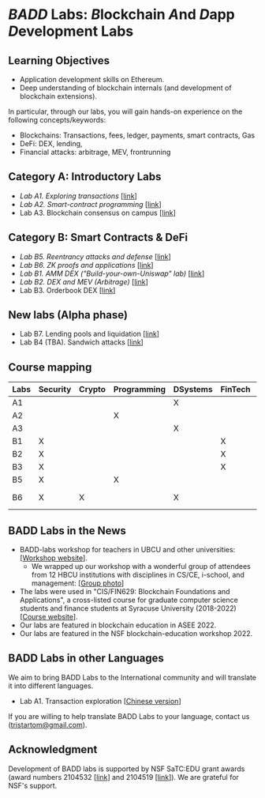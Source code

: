 
*BADD* Labs: *B*lockchain *A*nd *D*app *D*evelopment Labs
===

Learning Objectives
---

- Application development skills on Ethereum.
- Deep understanding of blockchain internals (and development of blockchain extensions).

In particular,  through our labs, you will gain hands-on experience on the following concepts/keywords:

- Blockchains: Transactions, fees, ledger, payments, smart contracts, Gas
- DeFi: DEX, lending, 
- Financial attacks: arbitrage, MEV, frontrunning

Category A: Introductory Labs
---

- *Lab A1. Exploring transactions* [[link](labs/A1/README.md)] 
- *Lab A2. Smart-contract programming* [[link](labs/A2/README.md)]
- Lab A3. Blockchain consensus on campus [[link](labs/A3/README.md)]

Category B: Smart Contracts & DeFi
---

- *Lab B5. Reentrancy attacks and defense* [[link](labs/B5/README.md)]
- *Lab B6. ZK proofs and applications* [[link](labs/B6/README.md)]
- *Lab B1. AMM DEX ("Build-your-own-Uniswap" lab)* [[link](labs/B1/README.md)]
- *Lab B2. DEX and MEV (Arbitrage)* [[link](labs/B2/README.md)]
- Lab B3. Orderbook DEX [[link](labs/B3/README.md)]

New labs (Alpha phase)
---

- Lab B7. Lending pools and liquidation [[link](labs/B7/README.md)]
- Lab B4 (TBA). Sandwich attacks [[link](labs/B4/README.md)]

<!--

Category C: Blockchain Consensus
---

Category D: P2P Networking
---

-->

Course mapping
---

| Labs | Security | Crypto | Programming | DSystems | FinTech | Language | Platform |
| --- | --- |  --- | --- | --- | --- |  --- |  --- |
| A1 |  |  |  | X |  | Python | Bash |
| A2 |  |  | X |  |  | Solidity | Remix |
| A3 |  |  |  | X |  | Python | Bash |
| B1 | X |  |  |  | X | Solidity | Remix |
| B2 | X |  |  |  | X | Solidity | Remix |
| B3 | X |  |  |  | X | Solidity | Remix |
| B5 | X |  | X |  |  | Solidity | Remix |
| B6 | X | X |  | X |  | Python, Solidity | Bash |

BADD Labs in the News
---

- BADD-labs workshop for teachers in UBCU and other universities: [[Workshop website](workshops/README.md)].
    - We wrapped up our workshop with a wonderful group of attendees from 12 HBCU institutions with disciplines in CS/CE, i-school, and management: [[Group photo](workshops/badd-group-photo2.png)]
- The labs were used in "CIS/FIN629: Blockchain Foundations and Applications", a cross-listed course for graduate computer science students and finance students at Syracuse University (2018-2022) [[Course website](https://tristartom.github.io/teaching/22f-fin600/index.html)].
- Our labs are featured in blockchain education in ASEE 2022.
- Our labs are featured in the NSF blockchain-education workshop 2022.

BADD Labs in other Languages
---

We aim to bring BADD Labs to the International community and will translate it into different languages.

- Lab A1. Transaction exploration [[Chinese version](labs/A1/README-Zh.md)]

If you are willing to help translate BADD Labs to your language, contact us (tristartom@gmail.com).

Acknowledgment
---

Development of BADD labs is supported by NSF SaTC:EDU grant awards (award numbers 2104532 [[link](https://www.nsf.gov/awardsearch/showAward?AWD_ID=2104532&HistoricalAwards=false)] and 2104519 [[link](https://www.nsf.gov/awardsearch/showAward?AWD_ID=2104519&HistoricalAwards=false)]). We are grateful for NSF's support.

<!--

B2. Multi-tx DEX via HTLC [[lab B2](old_labs/lab3-20/README-lab4.md)] 

Module C: Other DeFis
---

B1. Price feeds and liquidation [[lab 5](old_labs/lab3-20/lab5.md)] 
B2. Auctions [[lab 6](old_labs/lab3-20/lab6.md)]

4. Blockchain application: logging remote file storage [[lab 4](old_labls/lab4-20/README.md)]
- Lab module 4.2: Cryptocurrency Hedging [[lab 4.2](old_labls/lab4.2/README.md)]


-->

